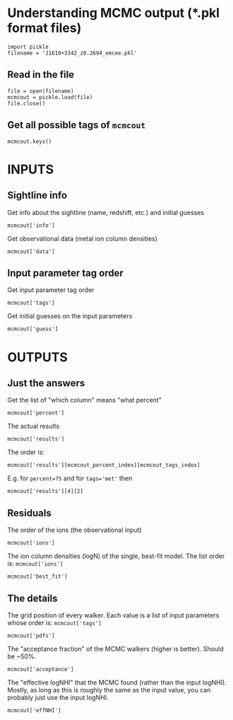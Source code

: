 # Understanding MCMC output (*.pkl format files)

    import pickle
    filename = 'J1619+3342_z0.2694_emcee.pkl'


## Read in the file

    file = open(filename)
    mcmcout = pickle.load(file)
    file.close()


## Get all possible tags of `mcmcout`

    mcmcout.keys()


# INPUTS

## Sightline info

Get info about the sightline (name, redshift, etc.) and initial guesses

    mcmcout['info']

Get observational data (metal ion column densities)

    mcmcout['data']


## Input parameter tag order

Get input parameter tag order

    mcmcout['tags']

Get initial guesses on the input parameters

    mcmcout['guess']



# OUTPUTS

## Just the answers

Get the list of "which column" means "what percent"

    mcmcout['percent']

The actual results

    mcmcout['results']

The order is:

    mcmcout['results'][mcmcout_percent_index][mcmcout_tags_index]

E.g. for `percent=75` and for `tags='met'` then

    mcmcout['results'][4][2]


## Residuals

The order of the ions (the observational input)

    mcmcout['ions']

The ion column densities (logN) of the single, best-fit model. The list order is: `mcmcout['ions']`

    mcmcout['best_fit']


## The details

The grid position of every walker. Each value is a list of input parameters whose order is: `mcmcout['tags']`

    mcmcout['pdfs']

The "acceptance fraction" of the MCMC walkers (higher is better). Should be ~50%.

    mcmcout['acceptance']

The "effective logNHI" that the MCMC found (rather than the input logNHI). Mostly, as long as this is roughly the same as the input value, you can probably just use the input logNHI.

    mcmcout['effNHI']

